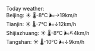 Today weather:  
Beijing: ☀️   🌡️-8°C 🌬️→19km/h  
Tianjin: ☀️   🌡️-7°C 🌬️↓12km/h  
Shijiazhuang: ☀️   🌡️-8°C 🌬️↖4km/h  
Tangshan: ☀️   🌡️-10°C 🌬️↓9km/h  
